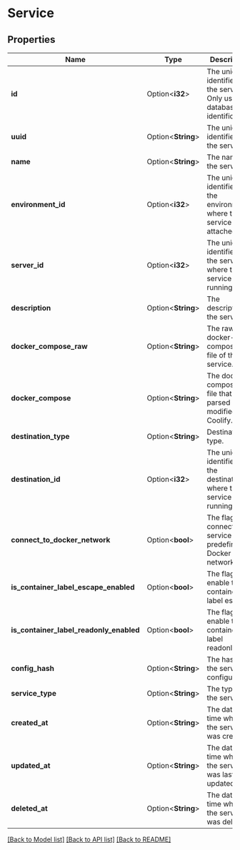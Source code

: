# Service

## Properties

Name | Type | Description | Notes
------------ | ------------- | ------------- | -------------
**id** | Option<**i32**> | The unique identifier of the service. Only used for database identification. | [optional]
**uuid** | Option<**String**> | The unique identifier of the service. | [optional]
**name** | Option<**String**> | The name of the service. | [optional]
**environment_id** | Option<**i32**> | The unique identifier of the environment where the service is attached to. | [optional]
**server_id** | Option<**i32**> | The unique identifier of the server where the service is running. | [optional]
**description** | Option<**String**> | The description of the service. | [optional]
**docker_compose_raw** | Option<**String**> | The raw docker-compose.yml file of the service. | [optional]
**docker_compose** | Option<**String**> | The docker-compose.yml file that is parsed and modified by Coolify. | [optional]
**destination_type** | Option<**String**> | Destination type. | [optional]
**destination_id** | Option<**i32**> | The unique identifier of the destination where the service is running. | [optional]
**connect_to_docker_network** | Option<**bool**> | The flag to connect the service to the predefined Docker network. | [optional]
**is_container_label_escape_enabled** | Option<**bool**> | The flag to enable the container label escape. | [optional]
**is_container_label_readonly_enabled** | Option<**bool**> | The flag to enable the container label readonly. | [optional]
**config_hash** | Option<**String**> | The hash of the service configuration. | [optional]
**service_type** | Option<**String**> | The type of the service. | [optional]
**created_at** | Option<**String**> | The date and time when the service was created. | [optional]
**updated_at** | Option<**String**> | The date and time when the service was last updated. | [optional]
**deleted_at** | Option<**String**> | The date and time when the service was deleted. | [optional]

[[Back to Model list]](../README.md#documentation-for-models) [[Back to API list]](../README.md#documentation-for-api-endpoints) [[Back to README]](../README.md)


